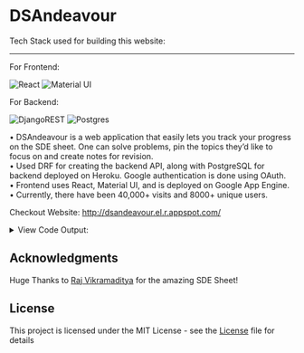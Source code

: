 # DSAndeavour

Tech Stack used for building this website:
<hr/>
For Frontend:

<img alt="React" src="https://img.shields.io/badge/react-%2320232a.svg?style=for-the-badge&logo=react&logoColor=%2361DAFB"/> <img alt="Material UI" src="https://img.shields.io/badge/materialui-%230081CB.svg?style=for-the-badge&logo=material-ui&logoColor=white"/>

For Backend:

<img alt="DjangoREST" src="https://img.shields.io/badge/DJANGO-REST-ff1709?style=for-the-badge&logo=django&logoColor=white&color=ff1709&labelColor=gray"/> <img alt="Postgres" src ="https://img.shields.io/badge/postgres-%23316192.svg?style=for-the-badge&logo=postgresql&logoColor=white"/> 


• DSAndeavour is a web application that easily lets you track your progress on the SDE sheet. One can solve problems,
pin the topics they’d like to focus on and create notes for revision.<br>
• Used DRF for creating the backend API, along with PostgreSQL for backend deployed on Heroku. Google authentication is done using OAuth.<br>
• Frontend uses React, Material UI, and is deployed on Google App Engine.<br>
• Currently, there have been 40,000+ visits and 8000+ unique users.<br>

Checkout Website: http://dsandeavour.el.r.appspot.com/

<details>
<summary>
View Code Output:
</summary>
Login/SignUp Page:
<br/>
<img src="readme-ss/output-1.png"/>
Home Page:
<br/>
<img src="readme-ss/output-2.png"/>
<br/>
<img src="readme-ss/output-3.png"/>

</details>

## Acknowledgments

Huge Thanks to [Raj Vikramaditya](https://www.linkedin.com/in/rajarvp/) for the amazing SDE Sheet!

## License

This project is licensed under the MIT License - see the [License](License) file for details
